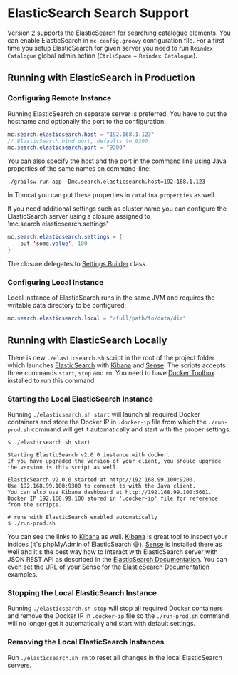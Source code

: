 ElasticSearch Search Support
====================
Version 2 supports the ElasticSearch for searching catalogue elements. You can enable ElasticSearch in `mc-config.groovy` configuration file. For a first time you setup ElasticSearch for given server you need to run `Reindex Catalogue` global admin action (`Ctrl+Space` + `Reindex Catalogue`).

## Running with ElasticSearch in Production

### Configuring Remote Instance

Running ElasticSearch on separate server is preferred. You have to put
the hostname and optionally the port to the configuration:

```java
mc.search.elasticsearch.host = "192.168.1.123"
// ElasticSearch bind port, defaults to 9300
mc.search.elasticsearch.port = "9300"
```

You can also specify the host and the port in the command line using Java properties of the same names on command-line: 

`./grailsw run-app -Dmc.search.elasticsearch.host=192.168.1.123`

In Tomcat you can put these properties in `catalina.properties` as well.

If you need additional settings such as cluster name you can configure
the ElasticSearch server using a closure assigned to 'mc.search.elasticsearch.settings'

```java
mc.search.elasticsearch.settings = {
    put 'some.value', 100
}
```

The closure delegates to [Settings.Builder](https://github.com/elastic/elasticsearch/blob/master/core/src/main/java/org/elasticsearch/common/settings/Settings.java) class.

### Configuring Local Instance


Local instance of ElasticSearch runs in the same JVM and requires the writable data directory to be configured:

```java
mc.search.elasticsearch.local = "/full/path/to/data/dir"
```

## Running with ElasticSearch Locally

There is new `./elasticsearch.sh` script in the root of the project folder which launches [ElasticSearch](https://www.elastic.co/) with [Kibana](https://www.elastic.co/products/kibana)
and [Sense](https://github.com/elastic/sense). The scripts accepts three commands `start`, `stop` and `rm`. You need to have [Docker Toolbox](https://www.docker.com/docker-toolbox) installed to run this command.

### Starting the Local ElasticSearch Instance

Running `./elasticsearch.sh start` will launch all required Docker containers and store the Docker IP in `.docker-ip`  file from which the `./run-prod.sh` command will get it automatically and start with the proper settings.
```
$ ./elasticsearch.sh start

Starting ElasticSearch v2.0.0 instance with docker.
If you have upgraded the version of your client, you should upgrade the version is this script as well.

ElasticSearch v2.0.0 started at http://192.168.99.100:9200.
Use 192.168.99.100:9300 to connect to with the Java client.
You can also use Kibana dashboard at http://192.168.99.100:5601.
Docker IP 192.168.99.100 stored in '.docker-ip' file for reference from the scripts.

# runs with ElasticSearch enabled automatically
$ ./run-prod.sh
```

You can see the links to [Kibana](https://www.elastic.co/products/kibana) as well. [Kibana](https://www.elastic.co/products/kibana) is great tool to inspect
your indices (it's phpMyAdmin of ElasticSearch :smile:).  [Sense](https://github.com/elastic/sense) is installed there as well and it's the best way how to interact with ElasticSearch server with JSON REST API as described in the  [ElasticSearch Documentation](https://www.elastic.co/guide/en/elasticsearch/reference/current/index.html). You can even set the URL of your  [Sense](https://github.com/elastic/sense) for the [ElasticSearch Documentation](https://www.elastic.co/guide/en/elasticsearch/reference/current/index.html) examples.

### Stopping the Local ElasticSearch Instance
Running `./elasticsearch.sh stop` will stop all required Docker containers and remove the Docker IP in `.docker-ip`  file so the `./run-prod.sh` command will no longer get it automatically and start with default settings.

### Removing the Local ElasticSearch Instances
Run `./elasticsearch.sh rm` to reset all changes in the local ElasticSearch servers.










